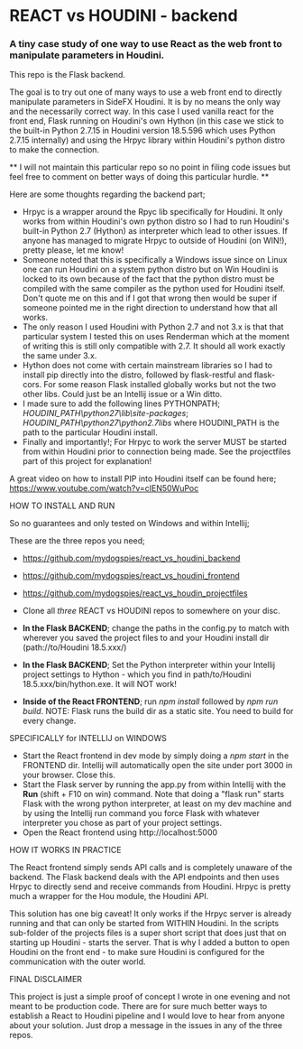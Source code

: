 # REACT vs HOUDINI - backend

### A tiny case study of one way to use React as the web front to manipulate parameters in Houdini.

This repo is the Flask backend.

The goal is to try out one of many ways to use a web front end to directly manipulate parameters in SideFX Houdini. It is by no means the only way and the necessarily correct way. In this case I used vanilla react for the front end, Flask running on Houdini's own Hython (in this case we stick to the built-in Python 2.7.15 in Houdini version 18.5.596 which uses Python 2.7.15 internally) and using the Hrpyc library within Houdini's python distro to make the connection.

** I will not maintain this particular repo so no point in filing code issues but feel free to comment on better ways of doing this particular hurdle. **

Here are some thoughts regarding the backend part;
* Hrpyc is a wrapper around the Rpyc lib specifically for Houdini. It only works from within Houdini's own python distro so I had to run Houdini's built-in Python 2.7 (Hython) as interpreter which lead to other issues. If anyone has managed to migrate Hrpyc to outside of Houdini (on WIN!), pretty please, let me know!
* Someone noted that this is specifically a Windows issue since on Linux one can run Houdini on a system python distro but on Win Houdini is locked to its own because of the fact that the python distro must be compiled with the same compiler as the python used for Houdini itself. Don't quote me on this and if I got that wrong then would be super if someone pointed me in the right direction to understand how that all works.
* The only reason I used Houdini with Python 2.7 and not 3.x is that that particular system I tested this on uses Renderman which at the moment of writing this is still only compatible with 2.7. It should all work exactly the same under 3.x.
* Hython does not come with certain mainstream libraries so I had to install pip directly into the distro, followed by flask-restful and flask-cors. For some reason Flask installed globally works but not the two other libs. Could just be an Intellij issue or a Win ditto.
* I made sure to add the following lines PYTHONPATH; *HOUDINI_PATH\python27\lib\site-packages*; *HOUDINI_PATH\python27\python2.7libs* where HOUDINI_PATH is the path to the particular Houdini install.
* Finally and importantly!; For Hrpyc to work the server MUST be started from within Houdini prior to connection being made. See the projectfiles part of this project for explanation!

A great video on how to install PIP into Houdini itself can be found here; https://www.youtube.com/watch?v=cIEN50WuPoc

HOW TO INSTALL AND RUN

So no guarantees and only tested on Windows and within Intellij;

These are the three repos you need;
* https://github.com/mydogspies/react_vs_houdini_backend
* https://github.com/mydogspies/react_vs_houdini_frontend
* https://github.com/mydogspies/react_vs_houdin_projectfiles

* Clone all *three* REACT vs HOUDINI repos to somewhere on your disc.
* **In the Flask BACKEND**; change the paths in the config.py to match with wherever you saved the project files to and your Houdini install dir (path://to/Houdini 18.5.xxx/)
* **In the Flask BACKEND**; Set the Python interpreter within your Intellij project settings to Hython - which you find in path/to/Houdini 18.5.xxx/bin/hython.exe. It will NOT work!
* **Inside of the React FRONTEND**; run *npm install* followed by *npm run build*. NOTE: Flask runs the build dir as a static site. You need to build for every change.

SPECIFICALLY for INTELLIJ on WINDOWS

* Start the React frontend in dev mode by simply doing a *npm start* in the FRONTEND dir. Intellij will automatically open the site under port 3000 in your browser. Close this.
* Start the Flask server by running the app.py from within Intellij with the **Run** (shift + F10 on win) command. Note that doing a "flask run" starts Flask with the wrong python interpreter, at least on my dev machine and by using the Intellij run command you force Flask with whatever interpreter you chose as part of your project settings.
* Open the React frontend using http://localhost:5000

HOW IT WORKS IN PRACTICE

The React frontend simply sends API calls and is completely unaware of the backend. The Flask backend deals with the API endpoints and then uses Hrpyc to directly send and receive commands from Houdini. Hrpyc is pretty much a wrapper for the Hou module, the Houdini API.

This solution has one big caveat! It only works if the Hrpyc server is already running and that can only be started from WITHIN Houdini. In the scripts sub-folder of the projects files is a super short script that does just that on starting up Houdini - starts the server. That is why I added a button to open Houdini on the front end - to make sure Houdini is configured for the communication with the outer world.

FINAL DISCLAIMER

This project is just a simple proof of concept I wrote in one evening and not meant to be production code. There are for sure much better ways to establish a React to Houdini pipeline and I would love to hear from anyone about your solution. Just drop a message in the issues in any of the three repos. 